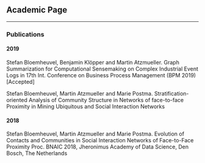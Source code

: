 ## Academic Page

---

### Publications 

#### 2019

Stefan Bloemheuvel, Benjamin Klöpper and Martin Atzmueller. Graph Summarization for Computational Sensemaking on Complex Industrial Event Logs in 17th Int. Conference on Business Process Management (BPM 2019) [Accepted]

Stefan Bloemheuvel, Martin Atzmueller and Marie Postma. Stratification-oriented Analysis of Community Structure in Networks of face-to-face Proximity in Mining Ubiquitous and Social Interaction Networks

#### 2018

Stefan Bloemheuvel, Martin Atzmueller and Marie Postma. Evolution of Contacts and Communities in Social Interaction Networks of Face-to-Face Proximity Proc. BNAIC 2018, Jheronimus Academy of Data Science, Den Bosch, The Netherlands

